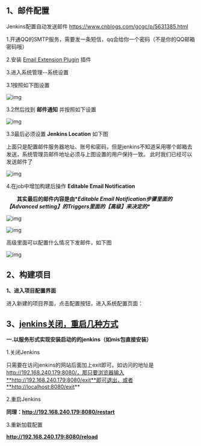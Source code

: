## 1、邮件配置

Jenkins配置自动发送邮件  https://www.cnblogs.com/gcgc/p/5631385.html

1.开通QQ的SMTP服务，需要发一条短信，qq会给你一个密码（不是你的QQ邮箱密码哦）

 2.安装 [Email Extension Plugin](http://wiki.jenkins-ci.org/display/JENKINS/Email-ext+plugin) 插件

 

3.进入系统管理--系统设置

3.1按照如下图设置

![img](https://images2015.cnblogs.com/blog/867526/201607/867526-20160701120021624-26429151.png)

3.2然后找到 **邮件通知**  并按照如下设置

![img](https://images2015.cnblogs.com/blog/867526/201606/867526-20160630214101968-1469756962.png)

3.3最后必须设置 **Jenkins Location**  如下图

上面只是配置邮件服务器地址、账号和密码，但是jenkins不知道采用哪个邮箱去发送，系统管理员邮件地址必须与上图设置的用户保持一致。
此时我们已经可以发送邮件了



![img](https://images2015.cnblogs.com/blog/867526/201606/867526-20160630214131906-344081859.png)

4.在job中增加构建后操作 **Editable Email Notification**

　　**其实最后的邮件内容是由\**Editable Email Notification步骤里面的【Advanced setting】的Triggers里面的【高级】来决定的\****

 

![img](https://images2015.cnblogs.com/blog/867526/201606/867526-20160630215950874-1483467386.png)

![img](https://images2015.cnblogs.com/blog/867526/201607/867526-20160701130837171-1483733533.png)

高级里面可以配置什么情况下发邮件，如下图

![img](https://images2015.cnblogs.com/blog/867526/201606/867526-20160630215802374-1664790933.png)





## 2、构建项目

**1、进入项目配置界面**

进入新建的项目界面，点击配置按钮，进入系统配置页面：







## 3、[jenkins关闭，重启几种方式](https://www.cnblogs.com/ninefish/p/9816612.html)

**一.以服务形式实现安装启动的的jenkins（如mis包直接安装）**

1.关闭Jenkins

  只需要在访问jenkins的网站后面加上exit即可。如访问的地址是 http://192.168.240.179:8080/，那只要浏览器输入**http://192.168.240.179:8080/exit**即可退出，或者**http://localhost:8080/exit**

2.重启Jenkins

**同理：http://192.168.240.179:8080/restart**

3.重新加载配置

 **http://192.168.240.179:8080/reload**

